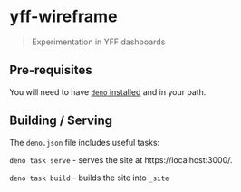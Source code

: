 # yff-wireframe

> Experimentation in YFF dashboards

## Pre-requisites

You will need to have [`deno` installed](https://deno.land/#installation) and in your path.

## Building / Serving

The `deno.json` file includes useful tasks:

`deno task serve` - serves the site at https://localhost:3000/.

`deno task build` - builds the site into `_site`